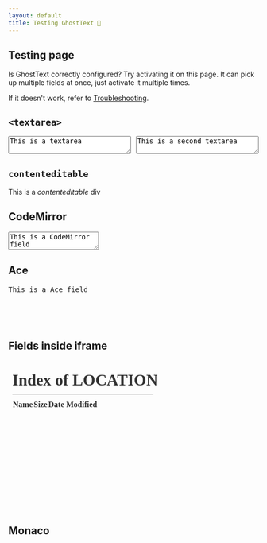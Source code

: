 ```yaml
---
layout: default
title: Testing GhostText 👻
---
```


<link rel="stylesheet" href="https://cdnjs.cloudflare.com/ajax/libs/codemirror/5.32.0/codemirror.min.css" />
<style>
	.CodeMirror {
		height: 120px;
	}
	.flex {
		display: flex;
		justify-content: space-between;
	}
	.flex textarea {
		width: 49%;
	}
	iframe {
		opacity: 0.8;
		height: 300px;
		max-width: 80% !important;
	}
</style>

## Testing page

<p class="text-align-center">
	Is GhostText correctly configured? Try activating it on this page. It can pick up multiple fields at once, just activate it multiple times.
</p>
<p class="text-align-center">If it doesn't work, refer to <a href="/troubleshooting/">Troubleshooting</a>.</p>

## `<textarea>`

<div class="flex">
	<textarea>This is a textarea</textarea>
	<textarea>This is a second textarea</textarea>
</div>

## `contenteditable`

<div contenteditable class="field">This is a <em>contenteditable</em> div</div>

## CodeMirror

<!-- prettier-ignore-start -->

<textarea id="codemirror-field" class="field">
This is a CodeMirror field




</textarea>

<!-- prettier-ignore-end -->

<script src="https://cdnjs.cloudflare.com/ajax/libs/codemirror/5.32.0/codemirror.min.js"></script>
<script>
	const cm = window.CodeMirror.fromTextArea(document.getElementById('codemirror-field'), {
		lineNumbers: true,
		gutters: ['CodeMirror-linenumbers'],
	});
	cm.on('gutterClick', (cm, line) => {
		const info = cm.getLineHandle(line);
		if (info.widgets) {
			info.widgets.map(w => {
				const node = w.node;
				w.clear();
				node.parentNode.removeChild(node);
			});
		} else {
			const msg = document.createElement('textarea');
			msg.select();
			msg.setRangeText('This is a textarea as CodeMirror line widget');
			cm.addLineWidget(line, msg, {coverGutter: false, noHScroll: true});
		}
	});
</script>

## Ace

<pre id="ace-field" class="field">
This is a Ace field




</pre>

<script src="https://cdnjs.cloudflare.com/ajax/libs/ace/1.2.9/ace.js"></script>
<script>
	window.ace.edit('ace-field').setOption('maxLines', 30);
</script>

## Fields inside iframe

<iframe src="." frameborder="0" class="field">One level deep, please!</iframe>

## Monaco

<script>
    require.config({ paths: { 'vs': 'https://cdnjs.cloudflare.com/ajax/libs/monaco-editor/0.21.3/min/vs' }});
    require(['vs/editor/editor.main'], function() {
        var editor = monaco.editor.create(document.getElementById('monaco-editor'), {
            value: '',
            language: 'javascript'
        });
    });
</script>
